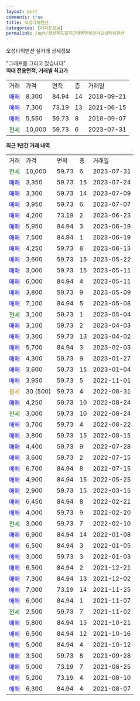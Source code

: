 ```yaml
---
layout: post
comments: true
title: 오성타워맨션
categories: [아파트정보]
permalink: /apt/경상북도칠곡군약목면복성리오성타워맨션
---
```


오성타워맨션 실거래 상세정보

<script type="text/javascript">
  google.charts.load('current', {'packages':['line', 'corechart']});
  google.charts.setOnLoadCallback(drawChart);

  function drawChart() {
    var data = new google.visualization.DataTable();
    data.addColumn('date', '거래일');
    data.addColumn('number', "매매");
    data.addColumn('number', "전세");
    data.addColumn('number', "전매");

    data.addRows([[new Date(Date.parse("2023-07-31")), null, 10000, null], [new Date(Date.parse("2023-07-24")), 3350, null, null], [new Date(Date.parse("2023-07-09")), 3300, null, null], [new Date(Date.parse("2023-07-07")), 3950, null, null], [new Date(Date.parse("2023-06-23")), 4200, null, null], [new Date(Date.parse("2023-06-19")), 5950, null, null], [new Date(Date.parse("2023-06-19")), 7500, null, null], [new Date(Date.parse("2023-06-13")), 4250, null, null], [new Date(Date.parse("2023-05-22")), 3600, null, null], [new Date(Date.parse("2023-05-11")), 3000, null, null], [new Date(Date.parse("2023-05-11")), 6000, null, null], [new Date(Date.parse("2023-05-09")), 3800, null, null], [new Date(Date.parse("2023-05-08")), 7100, null, null], [new Date(Date.parse("2023-05-04")), null, 3100, null], [new Date(Date.parse("2023-04-03")), 3100, null, null], [new Date(Date.parse("2023-04-02")), 3300, null, null], [new Date(Date.parse("2023-02-03")), 5700, null, null], [new Date(Date.parse("2023-01-27")), 4300, null, null], [new Date(Date.parse("2023-01-04")), 3600, null, null], [new Date(Date.parse("2022-11-01")), 3950, null, null], [new Date(Date.parse("2022-08-31")), null, null, null], [new Date(Date.parse("2022-08-24")), 4250, null, null], [new Date(Date.parse("2022-08-24")), null, 3000, null], [new Date(Date.parse("2022-08-22")), 3700, null, null], [new Date(Date.parse("2022-08-15")), 3800, null, null], [new Date(Date.parse("2022-07-28")), 4400, null, null], [new Date(Date.parse("2022-07-15")), 3600, null, null], [new Date(Date.parse("2022-07-15")), 6700, null, null], [new Date(Date.parse("2022-05-25")), 4900, null, null], [new Date(Date.parse("2022-03-15")), 2900, null, null], [new Date(Date.parse("2022-02-21")), 6450, null, null], [new Date(Date.parse("2022-02-20")), 4000, null, null], [new Date(Date.parse("2022-02-10")), null, 3000, null], [new Date(Date.parse("2022-01-08")), 6900, null, null], [new Date(Date.parse("2022-01-05")), 6500, null, null], [new Date(Date.parse("2022-01-03")), 3000, null, null], [new Date(Date.parse("2021-12-21")), 6500, null, null], [new Date(Date.parse("2021-12-02")), 7300, null, null], [new Date(Date.parse("2021-11-25")), 7000, null, null], [new Date(Date.parse("2021-11-07")), 6000, null, null], [new Date(Date.parse("2021-11-02")), null, 2500, null], [new Date(Date.parse("2021-10-21")), 5800, null, null], [new Date(Date.parse("2021-10-16")), 6500, null, null], [new Date(Date.parse("2021-10-12")), 5000, null, null], [new Date(Date.parse("2021-09-28")), 3500, null, null], [new Date(Date.parse("2021-08-25")), 5000, null, null], [new Date(Date.parse("2021-08-10")), 5200, null, null], [new Date(Date.parse("2021-08-07")), 6300, null, null]]);

    var options = {
      hAxis: {
        format: 'yyyy/MM/dd'
      },    
      lineWidth: 0,
      pointsVisible: true,    
      title: '최근 1년간 유형별 실거래가 분포',
      legend: { position: 'bottom' }
    };

    var formatter = new google.visualization.NumberFormat({pattern:'###,###'} );
    formatter.format(data, 1);
    formatter.format(data, 2);
    
    setTimeout(function() {
        var chart = new google.visualization.LineChart(document.getElementById('columnchart_material'));
        chart.draw(data, (options));
        document.getElementById('loading').style.display = 'none';
    }, 200);
  }
</script>


<div id="loading" style="z-index:20; display: block; margin-left: 0px">"그래프를 그리고 있습니다"</div>
<div id="columnchart_material" style="width: 95%; margin-left: 0px; display: block"></div>
<!-- contents start -->
<b>역대 전용면적, 거래별 최고가</b>
<table class="sortable">
    <tr>
      <td>거래</td>
      <td>가격</td>
      <td>면적</td>
      <td>층</td>
      <td>거래일</td>
    </tr>
        <tr>
          <td><a style="color: blue">매매</a></td>
          <td>8,300</td>
          <td>84.94</td>
          <td>14</td>
          <td>2018-09-21</td>
        </tr>            <tr>
          <td><a style="color: blue">매매</a></td>
          <td>7,300</td>
          <td>73.19</td>
          <td>13</td>
          <td>2021-06-15</td>
        </tr>            <tr>
          <td><a style="color: blue">매매</a></td>
          <td>5,550</td>
          <td>59.73</td>
          <td>8</td>
          <td>2018-09-07</td>
        </tr>        
        <tr>
              <td><a style="color: darkgreen">전세</a></td>
              <td>10,000</td>
              <td>59.73</td>
              <td>6</td>
              <td>2023-07-31</td>
            </tr>        
    
</table>

<b>최근 1년간 거래 내역</b>

<table class="sortable">
    <tr>
      <td>거래</td>
      <td>가격</td>
      <td>면적</td>
      <td>층</td>
      <td>거래일</td>
    </tr>
    <tr>
      <td><a style="color: darkgreen">전세</a></td>
      <td>10,000</td>
      <td>59.73</td>
      <td>6</td>
      <td>2023-07-31</td>
    </tr>          <tr>
      <td><a style="color: blue">매매</a></td>
      <td>3,350</td>
      <td>59.73</td>
      <td>15</td>
      <td>2023-07-24</td>
    </tr>          <tr>
      <td><a style="color: blue">매매</a></td>
      <td>3,300</td>
      <td>59.73</td>
      <td>14</td>
      <td>2023-07-09</td>
    </tr>          <tr>
      <td><a style="color: blue">매매</a></td>
      <td>3,950</td>
      <td>59.73</td>
      <td>6</td>
      <td>2023-07-07</td>
    </tr>          <tr>
      <td><a style="color: blue">매매</a></td>
      <td>4,200</td>
      <td>73.19</td>
      <td>2</td>
      <td>2023-06-23</td>
    </tr>          <tr>
      <td><a style="color: blue">매매</a></td>
      <td>5,950</td>
      <td>84.94</td>
      <td>3</td>
      <td>2023-06-19</td>
    </tr>          <tr>
      <td><a style="color: blue">매매</a></td>
      <td>7,500</td>
      <td>84.94</td>
      <td>1</td>
      <td>2023-06-19</td>
    </tr>          <tr>
      <td><a style="color: blue">매매</a></td>
      <td>4,250</td>
      <td>59.73</td>
      <td>8</td>
      <td>2023-06-13</td>
    </tr>          <tr>
      <td><a style="color: blue">매매</a></td>
      <td>3,600</td>
      <td>59.73</td>
      <td>15</td>
      <td>2023-05-22</td>
    </tr>          <tr>
      <td><a style="color: blue">매매</a></td>
      <td>3,000</td>
      <td>59.73</td>
      <td>15</td>
      <td>2023-05-11</td>
    </tr>          <tr>
      <td><a style="color: blue">매매</a></td>
      <td>6,000</td>
      <td>84.94</td>
      <td>4</td>
      <td>2023-05-11</td>
    </tr>          <tr>
      <td><a style="color: blue">매매</a></td>
      <td>3,800</td>
      <td>59.73</td>
      <td>9</td>
      <td>2023-05-09</td>
    </tr>          <tr>
      <td><a style="color: blue">매매</a></td>
      <td>7,100</td>
      <td>84.94</td>
      <td>5</td>
      <td>2023-05-08</td>
    </tr>          <tr>
      <td><a style="color: darkgreen">전세</a></td>
      <td>3,100</td>
      <td>59.73</td>
      <td>1</td>
      <td>2023-05-04</td>
    </tr>          <tr>
      <td><a style="color: blue">매매</a></td>
      <td>3,100</td>
      <td>59.73</td>
      <td>2</td>
      <td>2023-04-03</td>
    </tr>          <tr>
      <td><a style="color: blue">매매</a></td>
      <td>3,300</td>
      <td>59.73</td>
      <td>13</td>
      <td>2023-04-02</td>
    </tr>          <tr>
      <td><a style="color: blue">매매</a></td>
      <td>5,700</td>
      <td>84.94</td>
      <td>3</td>
      <td>2023-02-03</td>
    </tr>          <tr>
      <td><a style="color: blue">매매</a></td>
      <td>4,300</td>
      <td>59.73</td>
      <td>9</td>
      <td>2023-01-27</td>
    </tr>          <tr>
      <td><a style="color: blue">매매</a></td>
      <td>3,600</td>
      <td>59.73</td>
      <td>15</td>
      <td>2023-01-04</td>
    </tr>          <tr>
      <td><a style="color: blue">매매</a></td>
      <td>3,950</td>
      <td>59.73</td>
      <td>5</td>
      <td>2022-11-01</td>
    </tr>          <tr>
      <td><a style="color: darkgoldenrod">월세</a></td>
      <td>30 (500)</td>
      <td>59.73</td>
      <td>4</td>
      <td>2022-08-31</td>
    </tr>          <tr>
      <td><a style="color: blue">매매</a></td>
      <td>4,250</td>
      <td>59.73</td>
      <td>10</td>
      <td>2022-08-24</td>
    </tr>          <tr>
      <td><a style="color: darkgreen">전세</a></td>
      <td>3,000</td>
      <td>59.73</td>
      <td>10</td>
      <td>2022-08-24</td>
    </tr>          <tr>
      <td><a style="color: blue">매매</a></td>
      <td>3,700</td>
      <td>59.73</td>
      <td>4</td>
      <td>2022-08-22</td>
    </tr>          <tr>
      <td><a style="color: blue">매매</a></td>
      <td>3,800</td>
      <td>59.73</td>
      <td>15</td>
      <td>2022-08-15</td>
    </tr>          <tr>
      <td><a style="color: blue">매매</a></td>
      <td>4,400</td>
      <td>59.73</td>
      <td>9</td>
      <td>2022-07-28</td>
    </tr>          <tr>
      <td><a style="color: blue">매매</a></td>
      <td>3,600</td>
      <td>59.73</td>
      <td>2</td>
      <td>2022-07-15</td>
    </tr>          <tr>
      <td><a style="color: blue">매매</a></td>
      <td>6,700</td>
      <td>84.94</td>
      <td>8</td>
      <td>2022-07-15</td>
    </tr>          <tr>
      <td><a style="color: blue">매매</a></td>
      <td>4,900</td>
      <td>84.94</td>
      <td>15</td>
      <td>2022-05-25</td>
    </tr>          <tr>
      <td><a style="color: blue">매매</a></td>
      <td>2,900</td>
      <td>59.73</td>
      <td>15</td>
      <td>2022-03-15</td>
    </tr>          <tr>
      <td><a style="color: blue">매매</a></td>
      <td>6,450</td>
      <td>84.94</td>
      <td>8</td>
      <td>2022-02-21</td>
    </tr>          <tr>
      <td><a style="color: blue">매매</a></td>
      <td>4,000</td>
      <td>59.73</td>
      <td>9</td>
      <td>2022-02-20</td>
    </tr>          <tr>
      <td><a style="color: darkgreen">전세</a></td>
      <td>3,000</td>
      <td>59.73</td>
      <td>7</td>
      <td>2022-02-10</td>
    </tr>          <tr>
      <td><a style="color: blue">매매</a></td>
      <td>6,900</td>
      <td>84.94</td>
      <td>14</td>
      <td>2022-01-08</td>
    </tr>          <tr>
      <td><a style="color: blue">매매</a></td>
      <td>6,500</td>
      <td>84.94</td>
      <td>3</td>
      <td>2022-01-05</td>
    </tr>          <tr>
      <td><a style="color: blue">매매</a></td>
      <td>3,000</td>
      <td>59.73</td>
      <td>3</td>
      <td>2022-01-03</td>
    </tr>          <tr>
      <td><a style="color: blue">매매</a></td>
      <td>6,500</td>
      <td>84.94</td>
      <td>2</td>
      <td>2021-12-21</td>
    </tr>          <tr>
      <td><a style="color: blue">매매</a></td>
      <td>7,300</td>
      <td>84.94</td>
      <td>13</td>
      <td>2021-12-02</td>
    </tr>          <tr>
      <td><a style="color: blue">매매</a></td>
      <td>7,000</td>
      <td>73.19</td>
      <td>14</td>
      <td>2021-11-25</td>
    </tr>          <tr>
      <td><a style="color: blue">매매</a></td>
      <td>6,000</td>
      <td>84.94</td>
      <td>1</td>
      <td>2021-11-07</td>
    </tr>          <tr>
      <td><a style="color: darkgreen">전세</a></td>
      <td>2,500</td>
      <td>59.73</td>
      <td>7</td>
      <td>2021-11-02</td>
    </tr>          <tr>
      <td><a style="color: blue">매매</a></td>
      <td>5,800</td>
      <td>84.94</td>
      <td>15</td>
      <td>2021-10-21</td>
    </tr>          <tr>
      <td><a style="color: blue">매매</a></td>
      <td>6,500</td>
      <td>84.94</td>
      <td>12</td>
      <td>2021-10-16</td>
    </tr>          <tr>
      <td><a style="color: blue">매매</a></td>
      <td>5,000</td>
      <td>84.94</td>
      <td>4</td>
      <td>2021-10-12</td>
    </tr>          <tr>
      <td><a style="color: blue">매매</a></td>
      <td>3,500</td>
      <td>59.73</td>
      <td>8</td>
      <td>2021-09-28</td>
    </tr>          <tr>
      <td><a style="color: blue">매매</a></td>
      <td>5,000</td>
      <td>73.19</td>
      <td>7</td>
      <td>2021-08-25</td>
    </tr>          <tr>
      <td><a style="color: blue">매매</a></td>
      <td>5,200</td>
      <td>73.19</td>
      <td>4</td>
      <td>2021-08-10</td>
    </tr>          <tr>
      <td><a style="color: blue">매매</a></td>
      <td>6,300</td>
      <td>84.94</td>
      <td>4</td>
      <td>2021-08-07</td>
    </tr>      </table>
<!-- contents end -->    

